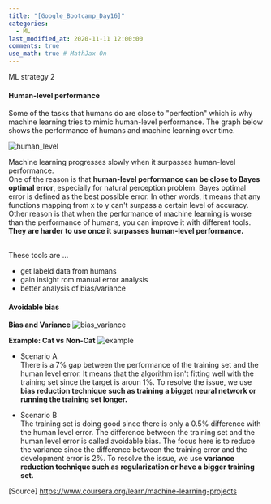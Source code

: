 ```yaml
---
title: "[Google_Bootcamp_Day16]"
categories: 
  - ML
last_modified_at: 2020-11-11 12:00:00
comments: true
use_math: true # MathJax On
---
```

ML strategy 2

#### Human-level performance
Some of the tasks that humans do are close to "perfection" which is why machine learning tries to mimic human-level performance. The graph below shows the performance of humans and machine learning over time.

![human_level](https://user-images.githubusercontent.com/62474292/101132271-0e47d300-364a-11eb-9b63-02cb3c538722.png)

Machine learning progresses slowly when it surpasses human-level performance. <br>
One of the reason is that **human-level performance can be close to Bayes optimal error**, especially for natural perception problem. Bayes optimal error is defined as the best possible error. In other words, it means that any functions mapping from x to y can't surpass a certain level of accuracy. <br>
Other reason is that when the performance of machine learning is worse than the performance of humans, you can improve it with different tools. **They are harder to use once it surpasses human-level performance.** <br><br>

These tools are ...
- get labeld data from humans
- gain insight rom manual error analysis
- better analysis of bias/variance

#### Avoidable bias

**Bias and Variance**
![bias_variance](https://user-images.githubusercontent.com/62474292/101159783-46aed780-3671-11eb-8ed9-748b63598ee9.png)

**Example: Cat vs Non-Cat**
![example](https://user-images.githubusercontent.com/62474292/101159789-47e00480-3671-11eb-8bbb-b7f96ed53144.png)

- Scenario A <br>
There is a 7% gap between the performance of the training set and the human level error. It means that the algorithm isn't fitting well with the training set since the target is aroun 1%. To resolve the issue, we use **bias reduction technique such as training a bigget neural network or running the training set longer.**

- Scenario B <br>
The training set is doing good since there is only a 0.5% difference with the human level error. The difference between the training set and the human level error is called avoidable bias. The focus here is to reduce the variance since the difference between the training error and the development error is 2%. To resolve the issue, we use **variance reduction technique such as regularization or have a bigger training set.**


[Source] https://www.coursera.org/learn/machine-learning-projects
